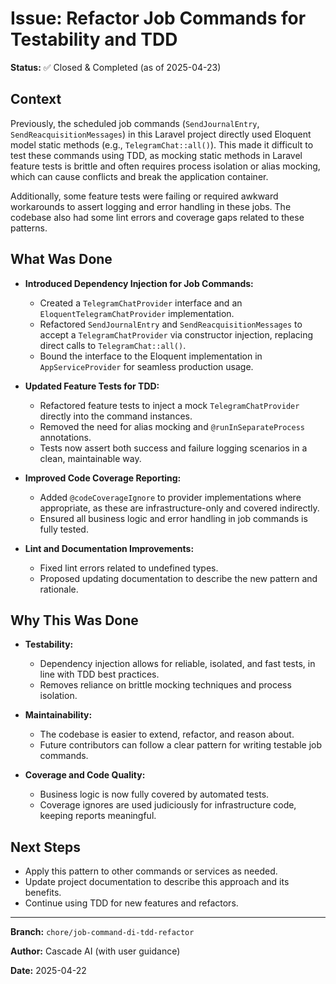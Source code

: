 # Issue: Refactor Job Commands for Testability and TDD

**Status:** ✅ Closed & Completed (as of 2025-04-23)


## Context

Previously, the scheduled job commands (`SendJournalEntry`, `SendReacquisitionMessages`) in this Laravel project directly used Eloquent model static methods (e.g., `TelegramChat::all()`). This made it difficult to test these commands using TDD, as mocking static methods in Laravel feature tests is brittle and often requires process isolation or alias mocking, which can cause conflicts and break the application container.

Additionally, some feature tests were failing or required awkward workarounds to assert logging and error handling in these jobs. The codebase also had some lint errors and coverage gaps related to these patterns.

## What Was Done

- **Introduced Dependency Injection for Job Commands:**
  - Created a `TelegramChatProvider` interface and an `EloquentTelegramChatProvider` implementation.
  - Refactored `SendJournalEntry` and `SendReacquisitionMessages` to accept a `TelegramChatProvider` via constructor injection, replacing direct calls to `TelegramChat::all()`.
  - Bound the interface to the Eloquent implementation in `AppServiceProvider` for seamless production usage.

- **Updated Feature Tests for TDD:**
  - Refactored feature tests to inject a mock `TelegramChatProvider` directly into the command instances.
  - Removed the need for alias mocking and `@runInSeparateProcess` annotations.
  - Tests now assert both success and failure logging scenarios in a clean, maintainable way.

- **Improved Code Coverage Reporting:**
  - Added `@codeCoverageIgnore` to provider implementations where appropriate, as these are infrastructure-only and covered indirectly.
  - Ensured all business logic and error handling in job commands is fully tested.

- **Lint and Documentation Improvements:**
  - Fixed lint errors related to undefined types.
  - Proposed updating documentation to describe the new pattern and rationale.

## Why This Was Done

- **Testability:**
  - Dependency injection allows for reliable, isolated, and fast tests, in line with TDD best practices.
  - Removes reliance on brittle mocking techniques and process isolation.

- **Maintainability:**
  - The codebase is easier to extend, refactor, and reason about.
  - Future contributors can follow a clear pattern for writing testable job commands.

- **Coverage and Code Quality:**
  - Business logic is now fully covered by automated tests.
  - Coverage ignores are used judiciously for infrastructure code, keeping reports meaningful.

## Next Steps

- Apply this pattern to other commands or services as needed.
- Update project documentation to describe this approach and its benefits.
- Continue using TDD for new features and refactors.

---

**Branch:** `chore/job-command-di-tdd-refactor`

**Author:** Cascade AI (with user guidance)

**Date:** 2025-04-22
